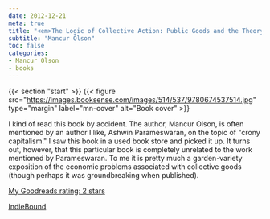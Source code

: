 ```yaml
---
date: 2012-12-21
meta: true
title: "<em>The Logic of Collective Action: Public Goods and the Theory of Groups</em>"
subtitle: "Mancur Olson"
toc: false
categories:
- Mancur Olson
- books
---
```


{{< section "start" >}}
{{< figure src="https://images.booksense.com/images/514/537/9780674537514.jpg" type="margin" label="mn-cover" alt="Book cover" >}}

I kind of read this book by accident. The author, Mancur Olson, is often mentioned by an author I like, Ashwin Parameswaran, on the topic of "crony capitalism." I saw this book in a used book store and picked it up. It turns out, however, that this particular book is completely unrelated to the work mentioned by Parameswaran. To me it is pretty much a garden-variety exposition of the economic problems associated with collective goods (though perhaps it was groundbreaking when published).

[My Goodreads rating: 2 stars](https://www.goodreads.com/review/show/479447353)  

[IndieBound](https://www.indiebound.org/book/9780674537514)

